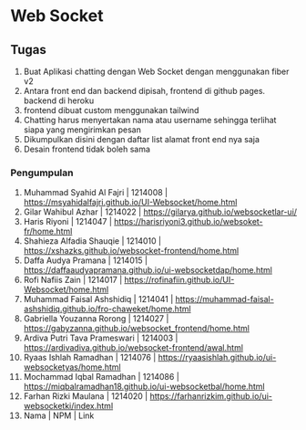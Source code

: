 # Web Socket

## Tugas

1. Buat Aplikasi chatting dengan Web Socket dengan menggunakan fiber v2
2. Antara front end dan backend dipisah, frontend di github pages. backend di heroku
3. frontend dibuat custom menggunakan tailwind
4. Chatting harus menyertakan nama atau username sehingga terlihat siapa yang mengirimkan pesan
5. Dikumpulkan disini dengan daftar list alamat front end nya saja
6. Desain frontend tidak boleh sama

### Pengumpulan

1. Muhammad Syahid Al Fajri | 1214008 | https://msyahidalfajri.github.io/UI-Websocket/home.html
2. Gilar Wahibul Azhar | 1214022 | https://gilarya.github.io/websocketlar-ui/
3. Haris Riyoni | 1214047 | https://harisriyoni3.github.io/websoket-fr/home.html
4. Shahieza Alfadia Shauqie | 1214010 | https://xshazks.github.io/websocket-frontend/home.html
5. Daffa Audya Pramana | 1214015 | https://daffaaudyapramana.github.io/ui-websocketdap/home.html
6. Rofi Nafiis Zain | 1214017 | https://rofinafiin.github.io/UI-Websocket/home.html
7. Muhammad Faisal Ashshidiq | 1214041 | https://muhammad-faisal-ashshidiq.github.io/fro-chaweket/home.html
8. Gabriella Youzanna Rorong | 1214027 | https://gabyzanna.github.io/websocket_frontend/home.html
9. Ardiva Putri Tava Prameswari | 1214003 | https://ardivadiva.github.io/websocket-frontend/awal.html
10. Ryaas Ishlah Ramadhan | 1214076 | https://ryaasishlah.github.io/ui-websocketyas/home.html
11. Mochammad Iqbal Ramadhan | 1214086 | https://miqbalramadhan18.github.io/ui-websocketbal/home.html
12. Farhan Rizki Maulana | 1214020 | https://farhanrizkim.github.io/ui-websocketki/index.html
13. Nama | NPM | Link

